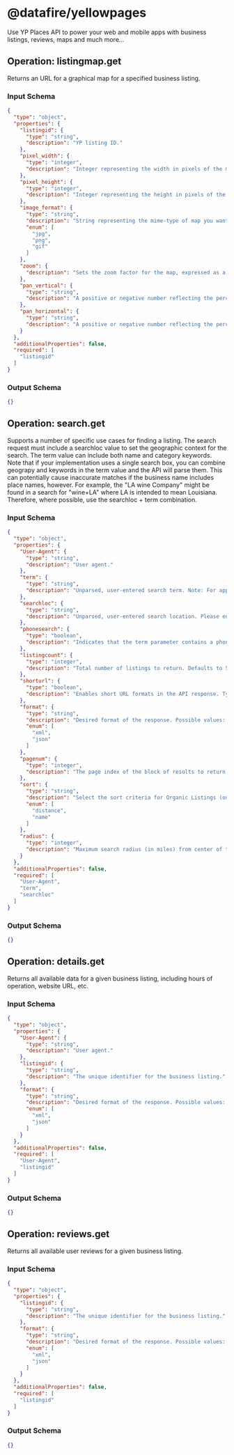 # @datafire/yellowpages
Use YP Places API to power your web and mobile apps with business listings, reviews, maps and much more...

## Operation: listingmap.get
Returns an URL for a graphical map for a specified business listing.

### Input Schema
```json
{
  "type": "object",
  "properties": {
    "listingid": {
      "type": "string",
      "description": "YP listing ID."
    },
    "pixel_width": {
      "type": "integer",
      "description": "Integer representing the width in pixels of the map (Default = 400). Examples: 400, 200, 123."
    },
    "pixel_height": {
      "type": "integer",
      "description": "Integer representing the height in pixels of the map (Default = 400). Examples: 400, 200, 123."
    },
    "image_format": {
      "type": "string",
      "description": "String representing the mime-type of map you want returned. Valid values: jpg, png and gif.",
      "enum": [
        "jpg",
        "png",
        "gif"
      ]
    },
    "zoom": {
      "description": "Sets the zoom factor for the map, expressed as a fraction from .1 to 1."
    },
    "pan_vertical": {
      "type": "string",
      "description": "A positive or negative number reflecting the percentage of the map image to pan south (negative) or north (positive). (Default = 0). Examples: 0.5 (50% north) -0.4 (40% south). Postiive numbers tilt to the north, negative numbers tilt to the south."
    },
    "pan_horizontal": {
      "type": "string",
      "description": "A positive or negative number reflecting the percentage of the map image to pan west (negative) or east (positive). (Default = 0). Examples: 0.5 (50% east) -0.4 (40% west). Postiive numbers tilt to the north, negative numbers tilt to the south."
    }
  },
  "additionalProperties": false,
  "required": [
    "listingid"
  ]
}
```
### Output Schema
```json
{}
```
## Operation: search.get
Supports a number of specific use cases for finding a listing. The search request must include a searchloc value to set the geographic context for the search. The term value can include both name and category keywords. Note that if your implementation uses a single search box, you can combine geograpy and keywords in the term value and the API will parse them. This can potentially cause inaccurate matches if the business name includes place names, however. For example, the "LA wine Company" might be found in a search for "wine+LA" where LA is intended to mean Louisiana. Therefore, where possible, use the searchloc + term combination.

### Input Schema
```json
{
  "type": "object",
  "properties": {
    "User-Agent": {
      "type": "string",
      "description": "User agent."
    },
    "term": {
      "type": "string",
      "description": "Unparsed, user-entered search term. Note: For applications where users may provide the search term and location in a single input field (e.g. pizza, Los Angeles), the user-entered value can be sent in the term parameter thus avoiding the need to parse the term and location on the client side. To make this work, do not send a value for searchloc."
    },
    "searchloc": {
      "type": "string",
      "description": "Unparsed, user-entered search location. Please ensure that all values are URL encoded. If no value is passed for searchloc, then the search engine will attempt to find a valid geo location string in the term parameter's value.\nValid inputs are:\n- city, state (example: searchloc=Glendale%2C+CA).\n- zip code (example: searchloc=91203).\n- lat:long (example: searchloc=37.7752%3A-122.4192 for San Francisco,CA).\n- street1 and street2, city, state (example: searchloc=olive+and+san+fernando%2C+burbank+CA).\n- street1 and street2, zip (example: searchloc=olive+and+san+fernando%2C+91502).\n- street, zip (example: searchloc=611+North+Brand%2C+91203).\n- street, city, state (example: searchloc=611+North+Brand%2C+Glendale+CA).\n- neighborhood, city, state (example: searchloc=chinatown%2C+san+francisco%2C+CA).\n- point of interest, city, state (example: searchloc=golden+gate+bridge%2C+san+francisco%2C+CA)."
    },
    "phonesearch": {
      "type": "boolean",
      "description": "Indicates that the term parameter contains a phone number, formatted as a 10-digit integer, e.g. 8775551212."
    },
    "listingcount": {
      "type": "integer",
      "description": "Total number of listings to return. Defaults to 5."
    },
    "shorturl": {
      "type": "boolean",
      "description": "Enables short URL formats in the API response. Typically only used for SMS applications. Set to true for short URL format. Defaults to false."
    },
    "format": {
      "type": "string",
      "description": "Desired format of the response. Possible values: xml and json. Defaults to xml.",
      "enum": [
        "xml",
        "json"
      ]
    },
    "pagenum": {
      "type": "integer",
      "description": "The page index of the block of results to return. Defaults to 1."
    },
    "sort": {
      "type": "string",
      "description": "Select the sort criteria for Organic Listings (only).\nValid inputs are:\n- distance: Sort results by distance.\n- name: Sort results alphabetically by name.",
      "enum": [
        "distance",
        "name"
      ]
    },
    "radius": {
      "type": "integer",
      "description": "Maximum search radius (in miles) from center of target location for Organic Results (only)."
    }
  },
  "additionalProperties": false,
  "required": [
    "User-Agent",
    "term",
    "searchloc"
  ]
}
```
### Output Schema
```json
{}
```
## Operation: details.get
Returns all available data for a given business listing, including hours of operation, website URL, etc.

### Input Schema
```json
{
  "type": "object",
  "properties": {
    "User-Agent": {
      "type": "string",
      "description": "User agent."
    },
    "listingid": {
      "type": "string",
      "description": "The unique identifier for the business listing."
    },
    "format": {
      "type": "string",
      "description": "Desired format of the response. Possible values: xml and json. Defaults to xml.",
      "enum": [
        "xml",
        "json"
      ]
    }
  },
  "additionalProperties": false,
  "required": [
    "User-Agent",
    "listingid"
  ]
}
```
### Output Schema
```json
{}
```
## Operation: reviews.get
Returns all available user reviews for a given business listing.

### Input Schema
```json
{
  "type": "object",
  "properties": {
    "listingid": {
      "type": "string",
      "description": "The unique identifier for the business listing."
    },
    "format": {
      "type": "string",
      "description": "Desired format of the response. Possible values: xml and json. Defaults to xml.",
      "enum": [
        "xml",
        "json"
      ]
    }
  },
  "additionalProperties": false,
  "required": [
    "listingid"
  ]
}
```
### Output Schema
```json
{}
```
